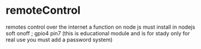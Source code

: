 # remoteControl
remotes control over the internet a function on node js must install in nodejs soft onoff ; gpio4 pin7
(this is educational module and is for stady only for real use you must add a password system)
